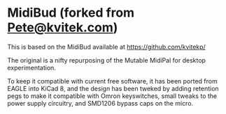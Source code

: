# MidiBud (forked from Pete@kvitek.com)

This is based on the MidiBud available at https://github.com/kvitekp/

The original is a nifty repurposing of the Mutable MidiPal for desktop experimentation.

To keep it compatible with current free software, it has been ported from EAGLE into KiCad 8, and the design has been tweked by adding retention pegs to make it compatible with Omron keyswitches, small tweaks to the power supply circuitry, and SMD1206 bypass caps on the micro.
